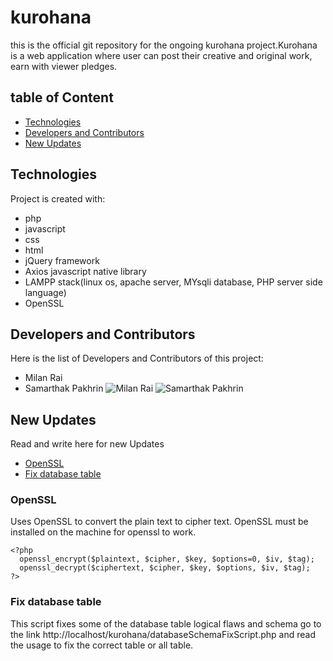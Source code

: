# kurohana
this is the official git repository for the ongoing kurohana project.Kurohana is a web application where user can post their
creative and original work, earn with viewer pledges.

## table of Content
* [Technologies](#Technologies)
* [Developers and Contributors](#Developers-and-Contributors)
* [New Updates](#New-Updates)

## Technologies
Project is created with:
* php
* javascript
* css
* html
* jQuery framework
* Axios javascript native library
* LAMPP stack(linux os, apache server, MYsqli database, PHP server side language)
* OpenSSL

## Developers and Contributors
Here is the list of Developers and Contributors of this project:
* Milan Rai
* Samarthak Pakhrin
![Milan Rai](https://scontent.fjkr1-1.fna.fbcdn.net/v/t1.0-9/30729967_2528599807364566_7241857882361167872_n.jpg?_nc_cat=108&ccb=2&_nc_sid=174925&_nc_ohc=a_sL9vdcDaMAX-9P3la&_nc_ht=scontent.fjkr1-1.fna&oh=a96e4272f3106fbec07fe85db174cfe4&oe=5FBF176F)
![Samarthak Pakhrin](https://scontent.fjkr1-1.fna.fbcdn.net/v/t1.0-9/41547355_1658573577587178_7728894649602932736_o.jpg?_nc_cat=100&ccb=2&_nc_sid=09cbfe&_nc_ohc=qWp3tCKOLbEAX8ouvOV&_nc_ht=scontent.fjkr1-1.fna&oh=3a681b9e2e27ed31d92b8504397c00e6&oe=5FC069ED)

## New Updates
Read and write here for new Updates
* [OpenSSL](#OpenSSL)
* [Fix database table](#Fix-database-table)

### OpenSSL
Uses OpenSSL to convert the plain text to cipher text. OpenSSL must be installed on the machine
for openssl to work.
```
<?php
  openssl_encrypt($plaintext, $cipher, $key, $options=0, $iv, $tag);
  openssl_decrypt($ciphertext, $cipher, $key, $options, $iv, $tag);
?>
```
### Fix database table
This script fixes some of the database table logical flaws and schema
go to the link http://localhost/kurohana/databaseSchemaFixScript.php
and read the usage to fix the correct table or all table.
